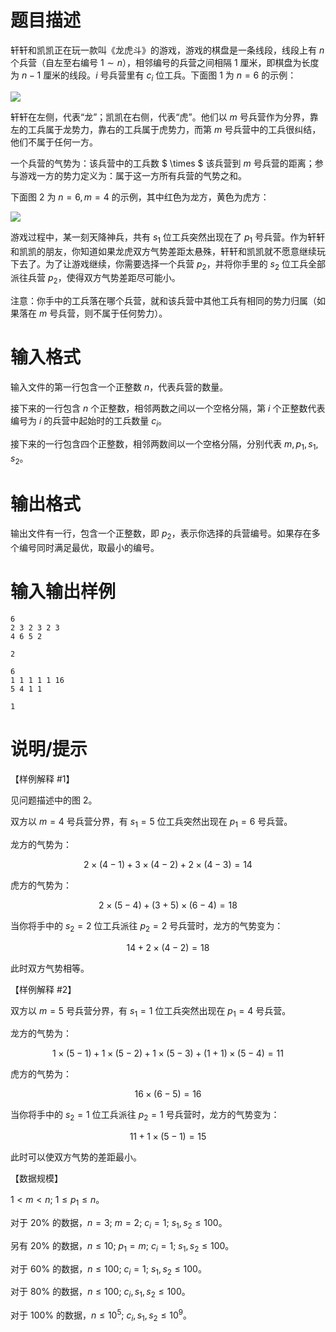 # 题目描述

轩轩和凯凯正在玩一款叫《龙虎斗》的游戏，游戏的棋盘是一条线段，线段上有 $n$ 个兵营（自左至右编号 $1 \sim n$），相邻编号的兵营之间相隔 $1$ 厘米，即棋盘为长度为 $n-1$ 厘米的线段。$i$ 号兵营里有 $c_i$ 位工兵。下面图 1 为 $n=6$ 的示例：

![](file://1.png)

轩轩在左侧，代表“龙”；凯凯在右侧，代表“虎”。他们以 $m$ 号兵营作为分界，靠左的工兵属于龙势力，靠右的工兵属于虎势力，而第 $m$ 号兵营中的工兵很纠结，他们不属于任何一方。

一个兵营的气势为：该兵营中的工兵数 $ \times $ 该兵营到 $m$ 号兵营的距离；参与游戏一方的势力定义为：属于这一方所有兵营的气势之和。

下面图 2 为 $n = 6,m = 4$ 的示例，其中红色为龙方，黄色为虎方：

![](file://2.png)

游戏过程中，某一刻天降神兵，共有 $s_1$ 位工兵突然出现在了 $p_1$ 号兵营。作为轩轩和凯凯的朋友，你知道如果龙虎双方气势差距太悬殊，轩轩和凯凯就不愿意继续玩下去了。为了让游戏继续，你需要选择一个兵营 $p_2$，并将你手里的 $s_2$ 位工兵全部派往兵营 $p_2$，使得双方气势差距尽可能小。

注意：你手中的工兵落在哪个兵营，就和该兵营中其他工兵有相同的势力归属（如果落在 $m$ 号兵营，则不属于任何势力）。

# 输入格式

输入文件的第一行包含一个正整数 $n$，代表兵营的数量。

接下来的一行包含 $n$ 个正整数，相邻两数之间以一个空格分隔，第 $i$ 个正整数代表编号为 $i$ 的兵营中起始时的工兵数量 $c_i$。

接下来的一行包含四个正整数，相邻两数间以一个空格分隔，分别代表 $m,p_1,s_1,s_2$。

# 输出格式

输出文件有一行，包含一个正整数，即 $p_2$，表示你选择的兵营编号。如果存在多个编号同时满足最优，取最小的编号。

# 输入输出样例

```input1
6
2 3 2 3 2 3
4 6 5 2
```

```output1
2
```

```input2
6
1 1 1 1 1 16
5 4 1 1
```

```output2
1
```

# 说明/提示

【样例解释 #1】

见问题描述中的图 2。

双方以 $m=4$ 号兵营分界，有 $s_1=5$ 位工兵突然出现在 $p_1=6$ 号兵营。

龙方的气势为：

$$2 \times (4-1)+3 \times (4-2)+2 \times (4-3) = 14$$

虎方的气势为：

$$2 \times  (5 - 4) + (3 + 5) \times (6 - 4) = 18$$

当你将手中的 $s_2 = 2$ 位工兵派往 $p_2 = 2$ 号兵营时，龙方的气势变为：

$$14 + 2 \times  (4 - 2) = 18$$

此时双方气势相等。

【样例解释 #2】

双方以 $m = 5$ 号兵营分界，有 $s_1 = 1$ 位工兵突然出现在 $p_1 = 4$ 号兵营。

龙方的气势为：

$$1 \times  (5 - 1) + 1 \times  (5 - 2) + 1 \times  (5 - 3) + (1 + 1) \times  (5 - 4) = 11$$

虎方的气势为：

$$16 \times  (6 - 5) = 16$$

当你将手中的 $s_2 = 1$ 位工兵派往 $p_2 = 1$ 号兵营时，龙方的气势变为：

$$11 + 1 \times  (5 - 1) = 15$$

此时可以使双方气势的差距最小。

【数据规模】

$1 < m < n;~1 \leq p_1 \leq n$。

对于 $20 \%$ 的数据，$n = 3;~m = 2;~c_i = 1;~s_1,s_2 \leq 100$。

另有 $20 \%$ 的数据，$n \leq 10;~p_1 = m;~c_i = 1;~s_1,s_2 \leq 100$。

对于 $60 \%$ 的数据，$n \leq 100;~c_i = 1;~s_1,s_2 \leq 100$。

对于 $80 \%$ 的数据，$n \leq 100;~c_i,s_1,s_2 \leq 100$。

对于 $100 \%$ 的数据，$n \leq {10}^5;~c_i,s_1,s_2 \leq {10}^9$。
